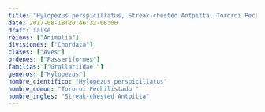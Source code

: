 ```yaml
---
title: "Hylopezus perspicillatus, Streak-chested Antpitta, Tororoi Pechilistado "
date: 2017-08-18T20:46:32-06:00
draft: false
reinos: ["Animalia"]
divisiones: ["Chordata"]
clases: ["Aves"]
ordenes: ["Passeriformes"]
familias: ["Grallariidae "]
generos: ["Hylopezus"]
nombre_cientifico: "Hylopezus perspicillatus"
nombre_comun: "Tororoi Pechilistado "
nombre_ingles: "Streak-chested Antpitta"
---
```

